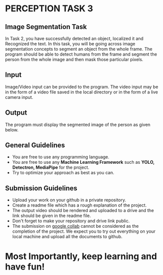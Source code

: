 
# PERCEPTION TASK 3

## Image Segmentation Task

In Task 2, you have successfully detected an object, localized it and Recognized the text. In this task, you will be going across image segmentation concepts to segment an object from the whole frame. The program should be able to detect humans from the frame and segment the person from the whole image and then mask those particular pixels. 

## Input

Image/Video input can be provided to the program. The video input may be in the form of a video file saved in the local directory or in the form of a live camera input.

## Output

The program must display the segmented image of the person as given below.

 

## General Guidelines

 - You are free to use any programming language.
 - You are free to use any **Machine Learning Framework** such as **YOLO, Detectron, MediaPipe** for the project.
 - Try to optimize your approach as best as you can.

## Submission Guidelines

- Upload your work on your github in a private repository.	
- Create a readme file which has a rough explanation of the project.
- The output video should be rendered and uploaded to a drive and the link should be given in the readme file. 
- Don't forget to make your repository and drive link public.
- The submission on [google collab](https://colab.research.google.com/) cannot be considered as the completion of the project. We expect you to try out everything on your local machine and upload all the documents to github.

# Most Importantly, keep learning and have fun!